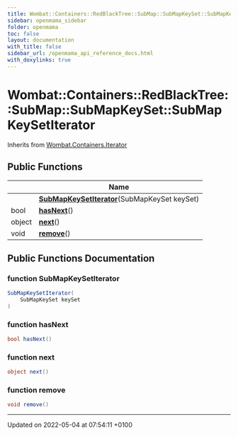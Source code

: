 ```yaml
---
title: Wombat::Containers::RedBlackTree::SubMap::SubMapKeySet::SubMapKeySetIterator
sidebar: openmama_sidebar
folder: openmama
toc: false
layout: documentation
with_title: false
sidebar_url: /openmama_api_reference_docs.html
with_doxylinks: true
---
```


# Wombat::Containers::RedBlackTree::SubMap::SubMapKeySet::SubMapKeySetIterator





Inherits from [Wombat.Containers.Iterator](interfaceWombat_1_1Containers_1_1Iterator.html)

## Public Functions

|                | Name           |
| -------------- | -------------- |
| | **[SubMapKeySetIterator](classWombat_1_1Containers_1_1RedBlackTree_1_1SubMap_1_1SubMapKeySet_1_1SubMapKeySetIterator.html#function-submapkeysetiterator)**(SubMapKeySet keySet) |
| bool | **[hasNext](classWombat_1_1Containers_1_1RedBlackTree_1_1SubMap_1_1SubMapKeySet_1_1SubMapKeySetIterator.html#function-hasnext)**() |
| object | **[next](classWombat_1_1Containers_1_1RedBlackTree_1_1SubMap_1_1SubMapKeySet_1_1SubMapKeySetIterator.html#function-next)**() |
| void | **[remove](classWombat_1_1Containers_1_1RedBlackTree_1_1SubMap_1_1SubMapKeySet_1_1SubMapKeySetIterator.html#function-remove)**() |

## Public Functions Documentation

### function SubMapKeySetIterator

```csharp
SubMapKeySetIterator(
    SubMapKeySet keySet
)
```


### function hasNext

```csharp
bool hasNext()
```


### function next

```csharp
object next()
```


### function remove

```csharp
void remove()
```


-------------------------------

Updated on 2022-05-04 at 07:54:11 +0100